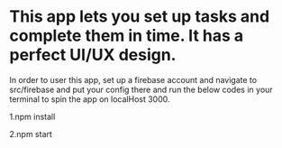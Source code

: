 # This app lets you set up tasks and complete them in time. It has a perfect UI/UX design.
In order to user this app, set up a firebase account and navigate to src/firebase and put your config there and run the below codes in your terminal to spin the app on localHost 3000.

1.npm install

2.npm start
